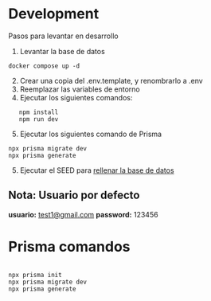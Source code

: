 # Development

Pasos para levantar en desarrollo

1. Levantar la base de datos

```
docker compose up -d
```

2. Crear una copia del .env.template, y renombrarlo a .env
3. Reemplazar las variables de entorno
4. Ejecutar los siguientes comandos:

```
   npm install
   npm run dev
```

5. Ejecutar los siguientes comando de Prisma

```
npx prisma migrate dev
npx prisma generate
```

5. Ejecutar el SEED para [rellenar la base de datos](localhost:3000/api/seed)

## Nota: Usuario por defecto

**usuario:** test1@gmail.com
**password:** 123456

# Prisma comandos

```

npx prisma init
npx prisma migrate dev
npx prisma generate

```

```

```
